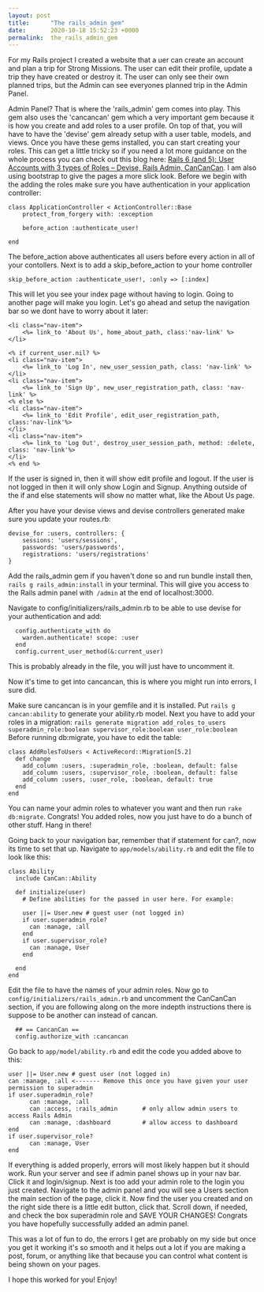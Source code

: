 ```yaml
---
layout: post
title:      "The rails_admin gem"
date:       2020-10-18 15:52:23 +0000
permalink:  the_rails_admin_gem
---
```



For my Rails project I created a website that a uer can create an account and plan a trip for Strong Missions. The user can edit their profile, update a trip they have created or destroy it. The user can only see their own planned trips, but the Admin can see everyones planned trip in the Admin Panel.

Admin Panel? That is where the 'rails_admin' gem comes into play. This gem also uses the 'cancancan' gem which a very important gem because it is how you create and add roles to a user profile. On top of that, you will have to have the 'devise' gem already setup with a user table, models, and views. Once you have these gems installed, you can start creating your roles. This can get a little tricky so if you need a lot more guidance on the whole process you can check out this blog here: [Rails 6 (and 5): User Accounts with 3 types of Roles – Devise, Rails Admin, CanCanCan](https://altalogy.com/blog/rails-6-user-accounts-with-3-types-of-roles/). I am also using bootstrap to give the pages a more slick look. Before we begin with the adding the roles make sure you have authentication in your application controller:

```
class ApplicationController < ActionController::Base
    protect_from_forgery with: :exception

    before_action :authenticate_user!

end
```

The before_action above authenticates all users before every action in all of your contollers. Next is to add a skip_before_action to your home controller

`skip_before_action :authenticate_user!, :only => [:index]`

This will let you see your index page without having to login. Going to another page will make you login. Let's go ahead and setup the navigation bar so we dont have to worry about it later:
```
<li class="nav-item">
	<%= link_to 'About Us', home_about_path, class:'nav-link' %>
</li>

<% if current_user.nil? %>
<li class="nav-item">
	<%= link_to 'Log In', new_user_session_path, class: 'nav-link' %>
</li>
<li class="nav-item">
	<%= link_to 'Sign Up', new_user_registration_path, class: 'nav-link' %>
<% else %>
<li class="nav-item">
	<%= link_to 'Edit Profile', edit_user_registration_path, class:'nav-link'%>
</li>
<li class="nav-item">
	<%= link_to 'Log Out', destroy_user_session_path, method: :delete, class: 'nav-link'%>
</li>
<% end %>
```
If the user is signed in, then it will show edit profile and logout. If the user is not logged in then it will only show Login and Signup. Anything outside of the if and else statements will show no matter what, like the About Us page.

After you have your devise views and devise controllers generated make sure you update your routes.rb:
```
devise_for :users, controllers: {
    sessions: 'users/sessions',
    passwords: 'users/passwords',
    registrations: 'users/registrations'
}
```
Add  the rails_admin gem if you haven't done so and run bundle install then,
`rails g rails_admin:install` in your terminal. This will give you access to the Rails admin panel with` /admin` at the end of localhost:3000.

Navigate to config/initializers/rails_admin.rb to be able to use devise for your authentication and add:
```
  config.authenticate_with do
    warden.authenticate! scope: :user
  end
  config.current_user_method(&:current_user)
```
This is probably already in the file, you will just have to uncomment it.

Now it's time to get into cancancan, this is where you might run into errors, I sure did.

Make sure cancancan is in your gemfile and it is installed. Put `rails g cancan:ability` to generate your ability.rb model. Next you have to add your roles in a migration:
`rails generate migration add_roles_to_users superadmin_role:boolean supervisor_role:boolean user_role:boolean`
Before running db:migrate, you have to edit the table:
```
class AddRolesToUsers < ActiveRecord::Migration[5.2]
  def change
    add_column :users, :superadmin_role, :boolean, default: false
    add_column :users, :supervisor_role, :boolean, default: false
    add_column :users, :user_role, :boolean, default: true
  end
end
```
You can name your admin roles to whatever you want and then run `rake db:migrate`.
Congrats! You added roles, now you just have to do a bunch of other stuff. Hang in there!

Going back to your navigation bar, remember that if statement for can?, now its time to set that up. Navigate to `app/models/ability.rb` and edit the file to look like this:

```
class Ability
  include CanCan::Ability

  def initialize(user)
    # Define abilities for the passed in user here. For example:

    user ||= User.new # guest user (not logged in)
    if user.superadmin_role?
      can :manage, :all
    end
    if user.supervisor_role?
      can :manage, User
    end

  end
end
```
Edit the file to have the names of your admin roles. Now go to `config/initializers/rails_admin.rb`  and uncomment the CanCanCan section, if you are following along on the more indepth instructions there is suppose to be another can instead of cancan.
```
  ## == CancanCan ==
  config.authorize_with :cancancan
```
Go back to `app/model/ability.rb` and edit the code you added above to this:
```
user ||= User.new # guest user (not logged in)
can :manage, :all <------- Remove this once you have given your user permission to superadmin
if user.superadmin_role?
      can :manage, :all
      can :access, :rails_admin       # only allow admin users to access Rails Admin
      can :manage, :dashboard         # allow access to dashboard
end
if user.supervisor_role?
      can :manage, User
end
```
If everything is added properly, errors will most likely happen but it should work. Run your server and see if admin panel shows up in your nav bar. Click it and login/signup. Next is too add your admin role to the login you just created. Navigate to the admin panel and you will see a Users section the main section of the page, click it. Now find the user you created and on the right side there is a little edit button, click that. Scroll down, if needed, and check the box superadmin role and SAVE YOUR CHANGES! Congrats you have hopefully successfully added an admin panel.

This was a lot of fun to do, the errors I get are probably on my side but once you get it working it's so smooth and it helps out a lot if you are making a post, forum, or anything like that because you can control what content is being shown on your pages.

I hope this worked for you! Enjoy!








